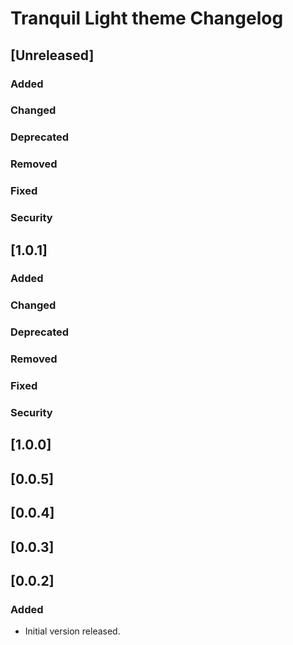 <!-- Keep a Changelog guide -> https://keepachangelog.com -->

# Tranquil Light theme Changelog

## [Unreleased]
### Added

### Changed

### Deprecated

### Removed

### Fixed

### Security

## [1.0.1]
### Added

### Changed

### Deprecated

### Removed

### Fixed

### Security

## [1.0.0]

## [0.0.5]

## [0.0.4]

## [0.0.3]

## [0.0.2]
### Added
- Initial version released.